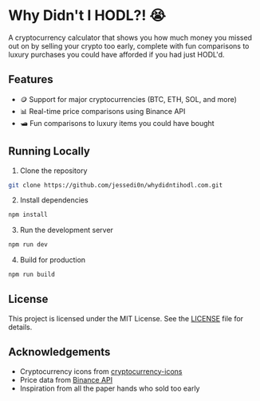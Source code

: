 # Why Didn't I HODL?! 😭

A cryptocurrency calculator that shows you how much money you missed out on by selling your crypto too early, complete with fun comparisons to luxury purchases you could have afforded if you had just HODL'd.

## Features

- 🪙 Support for major cryptocurrencies (BTC, ETH, SOL, and more)
- 📊 Real-time price comparisons using Binance API
- 🛥️ Fun comparisons to luxury items you could have bought

## Running Locally

1. Clone the repository
```bash
git clone https://github.com/jessedi0n/whydidntihodl.com.git
```
2. Install dependencies
```bash
npm install
```
3. Run the development server
```bash
npm run dev
```
4. Build for production
```bash
npm run build
```
## License

This project is licensed under the MIT License. See the [LICENSE](LICENSE) file for details.

## Acknowledgements

- Cryptocurrency icons from [cryptocurrency-icons](https://github.com/spothq/cryptocurrency-icons)
- Price data from [Binance API](https://binance-docs.github.io/apidocs/spot/en/#change-log)
- Inspiration from all the paper hands who sold too early

